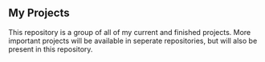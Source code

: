 ## My Projects
This repository is a group of all of my current and finished projects. More important projects will be available in seperate repositories, but will also be present in this repository.
